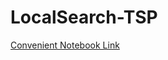 # LocalSearch-TSP
[Convenient Notebook Link](http://nbviewer.jupyter.org/github/Uxell/LocalSearch-TSP/blob/main/tsp_local.ipynb)
